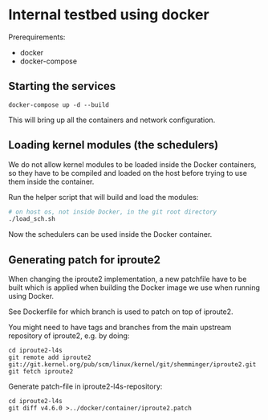 # Internal testbed using docker

Prerequirements:
* docker
* docker-compose

## Starting the services

`docker-compose up -d --build`

This will bring up all the containers and network configuration.

## Loading kernel modules (the schedulers)

We do not allow kernel modules to be loaded inside the Docker containers,
so they have to be compiled and loaded on the host before trying to use
them inside the container.

Run the helper script that will build and load the modules:

```bash
# on host os, not inside Docker, in the git root directory
./load_sch.sh
```

Now the schedulers can be used inside the Docker container.

## Generating patch for iproute2

When changing the iproute2 implementation, a new patchfile have to be
built which is applied when building the Docker image we use when running
using Docker.

See Dockerfile for which branch is used to patch on top of iproute2.

You might need to have tags and branches from the main upstream
repository of iproute2, e.g. by doing:

```
cd iproute2-l4s
git remote add iproute2 git://git.kernel.org/pub/scm/linux/kernel/git/shemminger/iproute2.git
git fetch iproute2
```

Generate patch-file in iproute2-l4s-repository:

```
cd iproute2-l4s
git diff v4.6.0 >../docker/container/iproute2.patch
```
